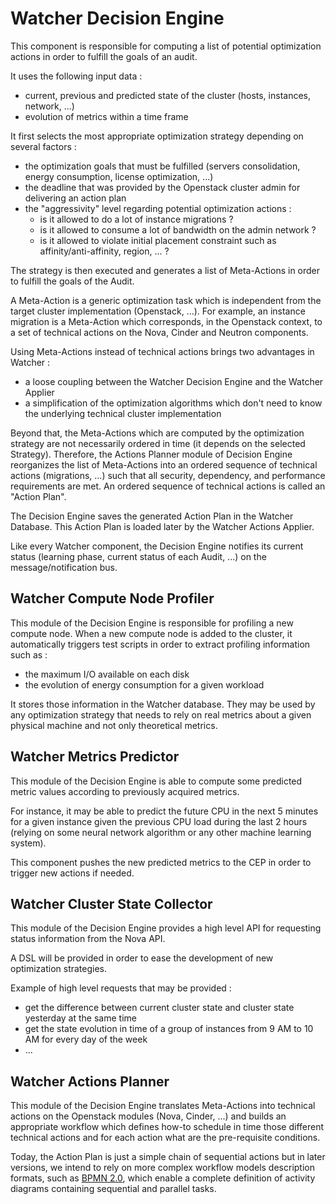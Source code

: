 # Watcher Decision Engine

This component is responsible for computing a list of potential optimization actions in order to fulfill the goals of an audit. 

It uses the following input data :
* current, previous and predicted state of the cluster (hosts, instances, network, ...)
* evolution of metrics within a time frame

It first selects the most appropriate optimization strategy depending on several factors :
* the optimization goals that must be fulfilled (servers consolidation, energy consumption, license optimization, ...)
* the deadline that was provided by the Openstack cluster admin for delivering an action plan
* the "aggressivity" level regarding potential optimization actions :
  * is it allowed to do a lot of instance migrations ?
  * is it allowed to consume a lot of bandwidth on the admin network ?
  * is it allowed to violate initial placement constraint such as affinity/anti-affinity, region, ... ? 

The strategy is then executed and generates a list of Meta-Actions in order to fulfill the goals of the Audit. 

A Meta-Action is a generic optimization task which is independent from the target cluster implementation (Openstack, ...). For example, an instance migration is a Meta-Action which corresponds, in the Openstack context, to a set of technical actions on the Nova, Cinder and Neutron components.

Using Meta-Actions instead of technical actions brings two advantages in Watcher :
* a loose coupling between the Watcher Decision Engine and the Watcher Applier
* a simplification of the optimization algorithms which don't need to know the underlying technical cluster implementation

Beyond that, the Meta-Actions which are computed by the optimization strategy are not necessarily ordered in time (it depends on the selected Strategy). Therefore, the Actions Planner module of Decision Engine reorganizes the list of Meta-Actions into an ordered sequence of technical actions (migrations, ...) such that all security, dependency, and performance requirements are met. An ordered sequence of technical actions is called an "Action Plan". 

The Decision Engine saves the generated Action Plan in the Watcher Database. This Action Plan is loaded later by the Watcher Actions Applier.

Like every Watcher component, the Decision Engine notifies its current status (learning phase, current status of each Audit, ...) on the message/notification bus. 

## Watcher Compute Node Profiler

This module of the Decision Engine is responsible for profiling a new compute node. When a new compute node is added to the cluster, it automatically triggers test scripts in order to extract profiling information such as :
* the maximum I/O available on each disk
* the evolution of energy consumption for a given workload 

It stores those information in the Watcher database. They may be used by any optimization strategy that needs to rely on real metrics about a given physical machine and not only theoretical metrics.

## Watcher Metrics Predictor

This module of the Decision Engine is able to compute some predicted metric values according to previously acquired metrics.

For instance, it may be able to predict the future CPU in the next 5 minutes for a given instance given the previous CPU load during the last 2 hours (relying on some neural network algorithm or any other machine learning system).

This component pushes the new predicted metrics to the CEP in order to trigger new actions if needed.

## Watcher Cluster State Collector

This module of the Decision Engine provides a high level API for requesting status information from the Nova API.

A DSL will be provided in order to ease the development of new optimization strategies.

Example of high level requests that may be provided :
* get the difference between current cluster state and cluster state yesterday at the same time
* get the state evolution in time of a group of instances from 9 AM to 10 AM for every day of the week
* ... 


## Watcher Actions Planner

This module of the Decision Engine translates Meta-Actions into technical actions on the Openstack modules (Nova, Cinder, ...) and builds an appropriate workflow which defines how-to schedule in time those different technical actions and for each action what are the pre-requisite conditions.

Today, the Action Plan is just a simple chain of sequential actions but in later versions, we intend to rely on more complex workflow models description formats, such as [BPMN 2.0](http://www.bpmn.org/), which enable a complete definition of activity diagrams containing sequential and parallel tasks.
